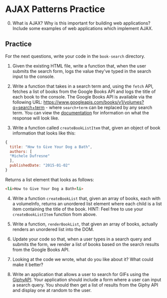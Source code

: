 # AJAX Patterns Practice

0. What is AJAX? Why is this important for building web applications? Include some examples of web applications which implement AJAX.

## Practice

For the next questions, write your code in the `book-search` directory.

1. Given the existing HTML file, write a function that, when the user submits the search form, logs the value they've typed in the search input to the console.

2. Write a function that takes in a search term and, using the `fetch` API, fetches a list of books from the Google Books API and logs the title of each book to the console. The Google Books API is available via the following URL: https://www.googleapis.com/books/v1/volumes?q=search+term - where `search+term` can be replaced by any search term. You can view the [documentation](https://developers.google.com/books/docs/v1/using) for information on what the response will look like.


3. Write a function called `createBookListItem` that, given an object of book information that looks like this:

```js
{
  title: "How to Give Your Dog a Bath",
  authors: [
  "Michele Dufresne"
  ],
  publishedDate: "2015-01-02"
}
```

Returns a list element that looks as follows:

```html
<li>How to Give Your Dog a Bath<li>
```

4. Write a function `createBookList` that, given an array of books, each with a volumeInfo, returns an unordered list element where each child is a list item containing the title of the book. HINT: Feel free to use your `createBookListItem` function from above.


5. Write a function, `renderBookList`, that given an array of books, actually renders an unordered list into the DOM.


6. Update your code so that, when a user types in a search query and submits the form, we render a list of books based on the search results from the Google Books API.


7. Looking at the code we wrote, what do you like about it? What could make it better?

8. Write an application that allows a user to search for GIFs using the [GiphyAPI](https://developers.giphy.com/docs/api/endpoint#search). Your application should include a form where a user can input a search query. You should then get a list of results from the Giphy API and display one at random to the user.
